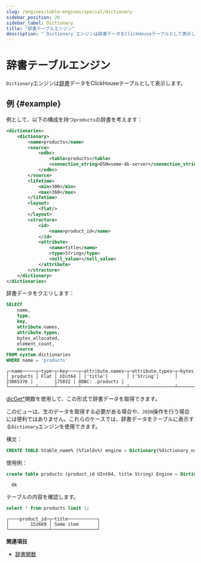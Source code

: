 ```yaml
---
slug: /engines/table-engines/special/dictionary
sidebar_position: 20
sidebar_label: Dictionary
title: "辞書テーブルエンジン"
description: "`Dictionary`エンジンは辞書データをClickHouseテーブルとして表示します。"
---
```



# 辞書テーブルエンジン

`Dictionary`エンジンは[辞書](../../../sql-reference/dictionaries/index.md)データをClickHouseテーブルとして表示します。

## 例 {#example}

例として、以下の構成を持つ`products`の辞書を考えます：

``` xml
<dictionaries>
    <dictionary>
        <name>products</name>
        <source>
            <odbc>
                <table>products</table>
                <connection_string>DSN=some-db-server</connection_string>
            </odbc>
        </source>
        <lifetime>
            <min>300</min>
            <max>360</max>
        </lifetime>
        <layout>
            <flat/>
        </layout>
        <structure>
            <id>
                <name>product_id</name>
            </id>
            <attribute>
                <name>title</name>
                <type>String</type>
                <null_value></null_value>
            </attribute>
        </structure>
    </dictionary>
</dictionaries>
```

辞書データをクエリします：

``` sql
SELECT
    name,
    type,
    key,
    attribute.names,
    attribute.types,
    bytes_allocated,
    element_count,
    source
FROM system.dictionaries
WHERE name = 'products'
```

``` text
┌─name─────┬─type─┬─key────┬─attribute.names─┬─attribute.types─┬─bytes_allocated─┬─element_count─┬─source──────────┐
│ products │ Flat │ UInt64 │ ['title']       │ ['String']      │        23065376 │        175032 │ ODBC: .products │
└──────────┴──────┴────────┴─────────────────┴─────────────────┴─────────────────┴───────────────┴─────────────────┘
```

[dicGet\*](/sql-reference/functions/ext-dict-functions#dictget-dictgetordefault-dictgetornull)関数を使用して、この形式で辞書データを取得できます。

このビューは、生のデータを取得する必要がある場合や、`JOIN`操作を行う場合には便利ではありません。これらのケースでは、辞書データをテーブルに表示する`Dictionary`エンジンを使用できます。

構文：

``` sql
CREATE TABLE %table_name% (%fields%) engine = Dictionary(%dictionary_name%)`
```

使用例：

``` sql
create table products (product_id UInt64, title String) Engine = Dictionary(products);
```

      Ok

テーブルの内容を確認します。

``` sql
select * from products limit 1;
```

``` text
┌────product_id─┬─title───────────┐
│        152689 │ Some item       │
└───────────────┴─────────────────┘
```

**関連項目**

- [辞書関数](/sql-reference/table-functions/dictionary)
